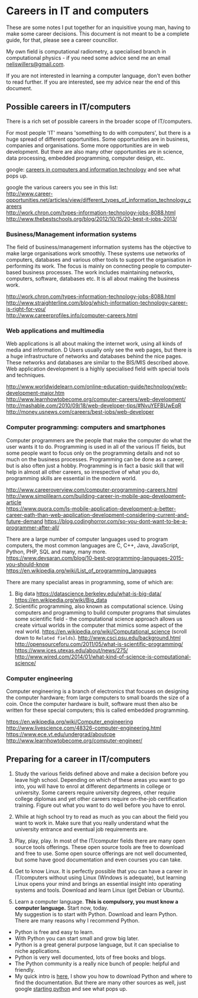 # Careers in IT and computers

These are some notes I put together for an inquisitive young man, having to make some career decisions. This document is not meant to be a complete guide, for that, please see a career councillor.  

My own field is computational radiometry, a specialised branch in computational physics - if you need some advice send me an email neliswillers@gmail.com.

If you are not interested in learning a computer language, don't even bother to read further. If you are interested, see my advice near the end of this document.

## Possible careers in IT/computers

There is a rich set of possible careers in the broader scope of IT/computers.  

For most people 'IT' means 'something to do with computers', but there is a huge spread of different opportunities. Some opportunities are in business, companies and organisations. Some more opportunities are in web development.  But there are also many other opportunities are in science, data processing, embedded programming, computer design, etc.

google: [careers in computers and information technology](http://lmgtfy.com/?q=careers+in+computers+and+information+technology) and see what pops up.

google the various careers you see in this list:  
http://www.career-opportunities.net/articles/view/different_types_of_information_technology_careers    
http://work.chron.com/types-information-technology-jobs-8088.html  
http://www.thebestschools.org/blog/2012/10/15/20-best-it-jobs-2013/  

### Business/Management information systems

The field of business/management information systems has the objective to make large organisations work smoothly.  These systems use networks of computers, databases and various other tools to support the organisation in performing its work.  The focus is mainly on connecting people to computer-based business processes.  The work includes maintaining networks, computers, software, databases etc. It is all about making the business work.

http://work.chron.com/types-information-technology-jobs-8088.html  
http://www.straighterline.com/blog/which-information-technology-career-is-right-for-you/  
http://www.careerprofiles.info/computer-careers.html  


### Web applications and multimedia 

Web applications is all about making the internet work, using all kinds of media and information.  D Users usually only see the web pages, but there is a huge infrastructure of networks and  databases behind the nice pages.  These networks and databases are similar to the BIS/MIS described above.  Web application development is a highly specialised field with special tools and techniques.

http://www.worldwidelearn.com/online-education-guide/technology/web-development-major.htm  
http://www.learnhowtobecome.org/computer-careers/web-development/  
http://mashable.com/2010/09/18/web-developer-tips/#NvuYEFBUwEqR  
http://money.usnews.com/careers/best-jobs/web-developer  


### Computer programming: computers and smartphones

Computer programmers are the people that make the computer do what the user wants it to do.  Programming is used in all of the various IT fields, but some people want to focus only on the programming details and not so much on the business processes. Programming can be done as a career, but is also often just a hobby.  Programming is in fact a basic skill that will help in almost all other careers, so irrespective of what you do, programming skills are essential in the modern world.

http://www.careeroverview.com/computer-programming-careers.html
http://www.simplilearn.com/building-career-in-mobile-app-development-article  
https://www.quora.com/Is-mobile-application-development-a-better-career-path-than-web-application-development-considering-current-and-future-demand
https://blog.codinghorror.com/so-you-dont-want-to-be-a-programmer-after-all/ 

There are a large number of computer languages used to program computers, the most common languages are C, C++, Java, JavaScript, Python, PHP, SQL and many, many more.  
https://www.devsaran.com/blog/10-best-programming-languages-2015-you-should-know  
https://en.wikipedia.org/wiki/List_of_programming_languages  

There are many specialist areas in programming, some of which are:
1. Big data
    https://datascience.berkeley.edu/what-is-big-data/
    https://en.wikipedia.org/wiki/Big_data  
2. Scientific programming, also known as computational science.  Using computers and programming to build computer programs that simulates some scientific field - the computational science approach allows us create virtual worlds in the computer that mimics some aspect of the real world.
    https://en.wikipedia.org/wiki/Computational_science (scroll down to `Related fields`).
    http://www.csci.psu.edu/background.html
    http://opensourceforu.com/2011/05/what-is-scientific-programming/
    https://www.ices.utexas.edu/about/news/275/
    http://www.wired.com/2014/01/what-kind-of-science-is-computational-science/



### Computer engineering

Computer engineering is a branch of electronics that focuses on designing the computer hardware; from large computers to small boards the size of a coin.  Once the computer hardware is built, software must then also be written for these special computers; this is called embedded programming.  

https://en.wikipedia.org/wiki/Computer_engineering   
http://www.livescience.com/48326-computer-engineering.html
https://www.ece.vt.edu/undergrad/aboutcpe  
http://www.learnhowtobecome.org/computer-engineer/  


## Preparing for a career in IT/computers

1. Study the various fields defined above and make a decision before you leave high school. Depending on which of these areas you want to go into, you will have to enrol at different departments in college or university. Some careers require university degrees, other require college diplomas and yet other careers require on-the-job certification training.  Figure out what you want to do well before you have to enrol.

2.  While at high school try to read as much as you can about the field you want to work in.  Make sure that you really understand what the university entrance and eventual job requirements are.

3. Play, play, play.  In most of the IT/computer fields there are many open source tools offerings. These open source tools are free to download and free to use.  Some open source offerings are not well documented, but some have good documentation and even courses you can take.

4. Get to know Linux. It is perfectly possible that you can have a career in IT/computers without using Linux (Windows is adequate), but learning Linux opens your mind and brings an essential insight into operating systems and tools.  Download and learn Linux (get Debian or Ubuntu).

5. Learn a computer language. **This is compulsory, you must know a computer language.** Start now, today.  
My suggestion is to start with Python. Download and learn Python. There are many reasons why I recommend Python.  
  - Python is free and easy to learn. 
  - With Python you can start small and grow big later.
  - Python is a great general purpose language, but it can specialise to niche applications.
  - Python is very well documented, lots of free books and blogs.
  - The Python community is a really nice bunch of people: helpful and friendly.
  - My quick intro is [here](https://nbviewer.jupyter.org/github/NelisW/ComputationalRadiometry/blob/master/02-PythonWhirlwindCheatSheet.ipynb), I show you how to download Python and where to find the documentation.  But there are many other sources as well, just google [starting python](http://lmgtfy.com/?q=starting+python) and see what pops up.
